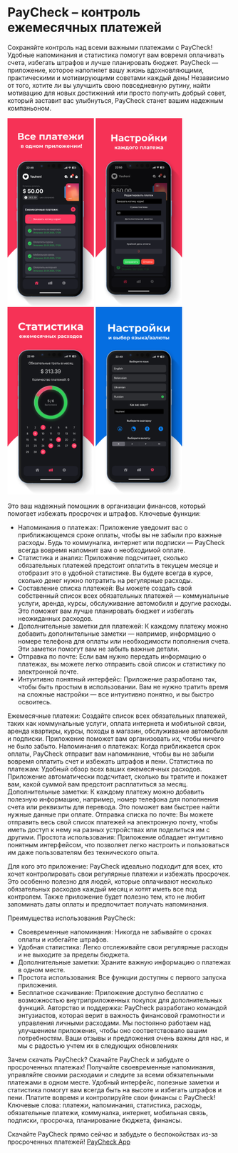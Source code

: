 # PayCheck – контроль ежемесячных платежей
Сохраняйте контроль над всеми важными платежами с PayCheck! Удобные напоминания и статистика помогут вам вовремя оплачивать счета, избегать штрафов и лучше планировать бюджет.
PayCheck — приложение, которое наполняет вашу жизнь вдохновляющими, практическими и мотивирующими советами каждый день! Независимо от того, хотите ли вы улучшить свою повседневную рутину, найти мотивацию для новых достижений или просто получить добрый совет, который заставит вас улыбнуться, PayCheck станет вашим надежным компаньоном.

<img src="https://github.com/evilgen21/PayCheck/blob/main/1.png" width="194" height="420"> <img src="https://github.com/evilgen21/PayCheck/blob/main/2.png" width="194" height="420"> <img src="https://github.com/evilgen21/PayCheck/blob/main/3.png" width="194" height="420"> <img src="https://github.com/evilgen21/PayCheck/blob/main/4.png" width="194" height="420">

Это ваш надежный помощник в организации финансов, который помогает избежать просрочек и штрафов.
Ключевые функции:
* Напоминания о платежах: Приложение уведомит вас о приближающемся сроке оплаты, чтобы вы не забыли про важные расходы. Будь то коммуналка, интернет или подписки — PayCheck всегда вовремя напомнит вам о необходимой оплате.
* Статистика и анализ: Приложение подсчитает, сколько обязательных платежей предстоит оплатить в текущем месяце и отобразит это в удобной статистике. Вы будете всегда в курсе, сколько денег нужно потратить на регулярные расходы.
* Составление списка платежей: Вы можете создать свой собственный список всех обязательных платежей — коммунальные услуги, аренда, курсы, обслуживание автомобиля и другие расходы. Это поможет вам лучше планировать бюджет и избегать неожиданных расходов.
* Дополнительные заметки для платежей: К каждому платежу можно добавить дополнительные заметки — например, информацию о номере телефона для оплаты или необходимости пополнения счета. Эти заметки помогут вам не забыть важные детали.
* Отправка по почте: Если вам нужно передать информацию о платежах, вы можете легко отправить свой список и статистику по электронной почте.
* Интуитивно понятный интерфейс: Приложение разработано так, чтобы быть простым в использовании. Вам не нужно тратить время на сложные настройки — все интуитивно понятно, и вы быстро освоитесь.

Ежемесячные платежи: Создайте список всех обязательных платежей, таких как коммунальные услуги, оплата интернета и мобильной связи, аренда квартиры, курсы, походы в магазин, обслуживание автомобиля и подписки. Приложение поможет вам организовать их, чтобы ничего не было забыто.
Напоминания о платежах: Когда приближается срок оплаты, PayCheck отправит вам напоминание, чтобы вы не забыли вовремя оплатить счет и избежать штрафов и пени.
Статистика по платежам: Удобный обзор всех ваших ежемесячных расходов. Приложение автоматически подсчитает, сколько вы тратите и покажет вам, какой суммой вам предстоит расплатиться за месяц.
Дополнительные заметки: К каждому платежу можно добавить полезную информацию, например, номер телефона для пополнения счета или реквизиты для перевода. Это поможет вам быстрее найти нужные данные при оплате.
Отправка списка по почте: Вы можете отправить весь свой список платежей на электронную почту, чтобы иметь доступ к нему на разных устройствах или поделиться им с другими.
Простота использования: Приложение обладает интуитивно понятным интерфейсом, что позволяет легко настроить и пользоваться им даже пользователям без технического опыта.


Для кого это приложение:
PayCheck идеально подходит для всех, кто хочет контролировать свои регулярные платежи и избежать просрочек. Это особенно полезно для людей, которые оплачивают несколько обязательных расходов каждый месяц и хотят иметь все под контролем. Также приложение будет полезно тем, кто не любит запоминать даты оплаты и предпочитает получать напоминания.


Преимущества использования PayCheck:
* Своевременные напоминания: Никогда не забывайте о сроках оплаты и избегайте штрафов.
* Удобная статистика: Легко отслеживайте свои регулярные расходы и не выходите за пределы бюджета.
* Дополнительные заметки: Храните важную информацию о платежах в одном месте.
* Простота использования: Все функции доступны с первого запуска приложения.
* Бесплатное скачивание: Приложение доступно бесплатно с возможностью внутриприложенных покупок для дополнительных функций.
Авторство и поддержка:
PayCheck разработано командой энтузиастов, которая верит в важность финансовой грамотности и управления личными расходами. Мы постоянно работаем над улучшением приложения, чтобы оно соответствовало вашим потребностям. Ваши отзывы и предложения очень важны для нас, и мы с радостью учтем их в следующих обновлениях


Зачем скачать PayCheck?
Скачайте PayCheck и забудьте о просроченных платежах! Получайте своевременные напоминания, управляйте своими расходами и следите за всеми обязательными платежами в одном месте. Удобный интерфейс, полезные заметки и статистика помогут вам всегда быть на высоте и избегать штрафов и пени. Платите вовремя и контролируйте свои финансы с PayCheck!
Ключевые слова: платежи, напоминания, статистика, расходы, обязательные платежи, коммуналка, интернет, мобильная связь, подписки, просрочка, планирование бюджета, финансы.

Скачайте PayCheck прямо сейчас и забудьте о беспокойствах из-за просроченных платежей! <a href="https://apps.apple.com/ru/app/paycheck/id6740782852">PayCheck App</a>
